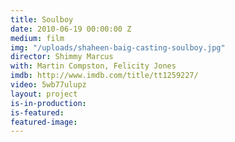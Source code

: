 ```yaml
---
title: Soulboy
date: 2010-06-19 00:00:00 Z
medium: film
img: "/uploads/shaheen-baig-casting-soulboy.jpg"
director: Shimmy Marcus
with: Martin Compston, Felicity Jones
imdb: http://www.imdb.com/title/tt1259227/
video: 5wb77ulupz
layout: project
is-in-production: 
is-featured: 
featured-image: 
---
```


